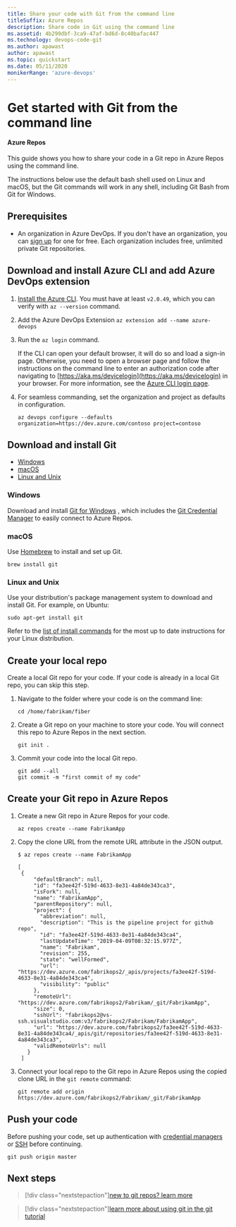 ```yaml
---
title: Share your code with Git from the command line
titleSuffix: Azure Repos
description: Share code in Git using the command line
ms.assetid: 4b299dbf-3ca9-47af-bd6d-8c40bafac447
ms.technology: devops-code-git 
ms.author: apawast
author: apawast
ms.topic: quickstart
ms.date: 05/11/2020
monikerRange: 'azure-devops'
---
```


# Get started with Git from the command line

#### Azure Repos

This guide shows you how to share your code in a Git repo in Azure Repos using the command line.

The instructions below use the default bash shell used on Linux and macOS, but the Git commands will work in any shell, including Git Bash from Git for Windows.

## Prerequisites

- An organization in Azure DevOps. If you don't have an organization, you can [sign up](../../organizations/accounts/create-organization.md) for one for free. Each organization includes free, unlimited private Git repositories.

## Download and install Azure CLI and add Azure DevOps extension

1.  [Install the Azure CLI](https://docs.microsoft.com/cli/azure/install-azure-cli). You must have at least `v2.0.49`, which you can verify with `az --version` command.

2.  Add the Azure DevOps Extension `az extension add --name azure-devops`

3.  Run the `az login` command.

    If the CLI can open your default browser, it will do so and load a sign-in page. Otherwise, you need to open a
    browser page and follow the instructions on the command line to enter an authorization code after navigating to
    [https://aka.ms/devicelogin](https://aka.ms/devicelogin) in your browser. For more information, see the
    [Azure CLI login page](https://docs.microsoft.com/cli/azure/authenticate-azure-cli?view=azure-cli-latest).

4.  For seamless commanding, set the organization and project as defaults in configuration.

    `az devops configure --defaults organization=https://dev.azure.com/contoso project=contoso`

## Download and install Git

- [Windows](#windows)
- [macOS](#macos)
- [Linux and Unix](#linux-and-unix)

### Windows

Download and install [Git for Windows](https://git-scm.com/download/win) , which includes the [Git Credential Manager](set-up-credential-managers.md) to
easily connect to Azure Repos.

### macOS

Use [Homebrew](https://brew.sh/) to install and set up Git.

```
brew install git
```

### Linux and Unix

Use your distribution's package management system to download and install Git. For example, on Ubuntu:

```
sudo apt-get install git
```

Refer to the [list of install commands](https://git-scm.com/download/linux) for the most up to date instructions for your Linux distribution.

## Create your local repo

Create a local Git repo for your code. If your code is already in a local Git repo, you can skip this step.

1.  Navigate to the folder where your code is on the command line:

    ```
    cd /home/fabrikam/fiber
    ```

2.  Create a Git repo on your machine to store your code. You will connect this repo to Azure Repos in the next section.

    ```
    git init .
    ```

3.  Commit your code into the local Git repo.

    ```
    git add --all
    git commit -m "first commit of my code"
    ```

## Create your Git repo in Azure Repos

1.  Create a new Git repo in Azure Repos for your code.

    ```
    az repos create --name FabrikamApp
    ```

2.  Copy the clone URL from the remote URL attribute in the JSON output.

    ```
    $ az repos create --name FabrikamApp

    [
     {
         "defaultBranch": null,
         "id": "fa3ee42f-519d-4633-8e31-4a84de343ca3",
         "isFork": null,
         "name": "FabrikamApp",
         "parentRepository": null,
         "project": {
           "abbreviation": null,
           "description": "This is the pipeline project for github repo",
           "id": "fa3ee42f-519d-4633-8e31-4a84de343ca4",
           "lastUpdateTime": "2019-04-09T08:32:15.977Z",
           "name": "Fabrikam",
           "revision": 255,
           "state": "wellFormed",
           "url": "https://dev.azure.com/fabrikops2/_apis/projects/fa3ee42f-519d-4633-8e31-4a84de343ca4",
           "visibility": "public"
         },
         "remoteUrl": "https://dev.azure.com/fabrikops2/Fabrikam/_git/FabrikamApp",
         "size": 0,
         "sshUrl": "fabrikops2@vs-ssh.visualstudio.com:v3/fabrikops2/Fabrikam/FabrikamApp",
         "url": "https://dev.azure.com/fabrikops2/fa3ee42f-519d-4633-8e31-4a84de343ca4/_apis/git/repositories/fa3ee42f-519d-4633-8e31-4a84de343ca3",
         "validRemoteUrls": null
       }
     ]
    ```

3.  Connect your local repo to the Git repo in Azure Repos using the copied clone URL in the `git remote` command:

    ```
    git remote add origin https://dev.azure.com/fabrikops2/Fabrikam/_git/FabrikamApp
    ```

## Push your code

Before pushing your code, set up authentication with [credential managers](set-up-credential-managers.md) or [SSH](use-ssh-keys-to-authenticate.md) before continuing.

```
git push origin master
```

## Next steps

> [!div class="nextstepaction"][new to git repos? learn more](/azure/devops/learn/git/set-up-a-git-repository)

> [!div class="nextstepaction"][learn more about using git in the git tutorial](gitworkflow.md)
